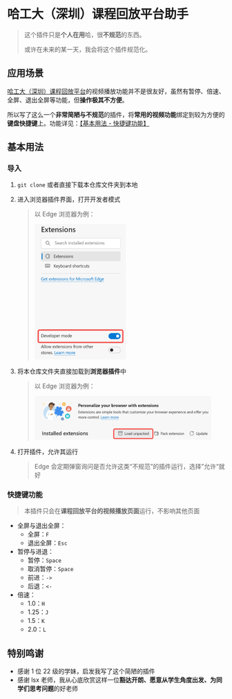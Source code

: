 # 哈工大（深圳）课程回放平台助手

>   这个插件只是**个人在用**哈，很**不规范**的东西。
>
>   或许在未来的某一天，我会将这个插件规范化。

## 应用场景

[哈工大（深圳）课程回放平台](http://219.223.238.14:88/ve/Timeout.jsp)的视频播放功能并不是很友好，虽然有暂停、倍速、全屏、退出全屏等功能，但**操作极其不方便**。

所以写了这么一个**非常简陋与不规范**的插件，将**常用的视频功能**绑定到较为方便的**键盘快捷键**上。功能详见：[【基本用法 - 快捷键功能】](#快捷键功能)

## 基本用法

### 导入

1.   `git clone` 或者直接下载本仓库文件夹到本地

2.   进入浏览器插件界面，打开开发者模式

     >   以 Edge 浏览器为例：
     >
     >   <img src="images/image-20230309175817135.png" alt="image-20230309175817135" style="zoom:40%;" /> 

3.   将本仓库文件夹直接加载到**浏览器插件**中

     >   以 Edge 浏览器为例：
     >
     >   <img src="images/image-20230309175852990.png" alt="image-20230309175852990" style="zoom:40%;" /> 

4.   打开插件，允许其运行

     >   Edge 会定期弹窗询问是否允许这类“不规范”的插件运行，选择”允许“就好

### 快捷键功能

>   本插件只会在**课程回放平台的视频播放页面**运行，不影响其他页面

-   全屏与退出全屏：
    -   全屏：`F`
    -   退出全屏：`Esc`
-   暂停与进退：
    -   暂停：`Space`
    -   取消暂停：`Space`
    -   前进：`->`
    -   后退：`<-`
-   倍速：
    -   1.0：`H`
    -   1.25：`J`
    -   1.5：`K`
    -   2.0：`L`

## 特别鸣谢

-   感谢 1 位 22 级的学妹，启发我写了这个简陋的插件
-   感谢 lsx 老师，我从心底欣赏这样一位**豁达开朗、愿意从学生角度出发、为同学们思考问题**的好老师